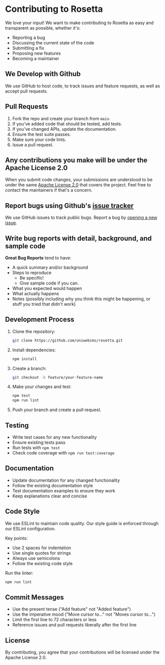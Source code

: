 # Contributing to Rosetta

We love your input! We want to make contributing to Rosetta as easy and transparent as possible, whether it's:

- Reporting a bug
- Discussing the current state of the code
- Submitting a fix
- Proposing new features
- Becoming a maintainer

## We Develop with Github

We use GitHub to host code, to track issues and feature requests, as well as accept pull requests.

## Pull Requests

1. Fork the repo and create your branch from `main`.
2. If you've added code that should be tested, add tests.
3. If you've changed APIs, update the documentation.
4. Ensure the test suite passes.
5. Make sure your code lints.
6. Issue a pull request.

## Any contributions you make will be under the Apache License 2.0

When you submit code changes, your submissions are understood to be under the same [Apache License 2.0](LICENSE) that covers the project. Feel free to contact the maintainers if that's a concern.

## Report bugs using Github's [issue tracker](https://github.com/uniwebcms/rosetta/issues)

We use GitHub issues to track public bugs. Report a bug by [opening a new issue](https://github.com/uniwebcms/rosetta/issues/new).

## Write bug reports with detail, background, and sample code

**Great Bug Reports** tend to have:

- A quick summary and/or background
- Steps to reproduce
  - Be specific!
  - Give sample code if you can.
- What you expected would happen
- What actually happens
- Notes (possibly including why you think this might be happening, or stuff you tried that didn't work)

## Development Process

1. Clone the repository:

   ```bash
   git clone https://github.com/uniwebcms/rosetta.git
   ```

2. Install dependencies:

   ```bash
   npm install
   ```

3. Create a branch:

   ```bash
   git checkout -b feature/your-feature-name
   ```

4. Make your changes and test:

   ```bash
   npm test
   npm run lint
   ```

5. Push your branch and create a pull request.

## Testing

- Write test cases for any new functionality
- Ensure existing tests pass
- Run tests with `npm test`
- Check code coverage with `npm run test:coverage`

## Documentation

- Update documentation for any changed functionality
- Follow the existing documentation style
- Test documentation examples to ensure they work
- Keep explanations clear and concise

## Code Style

We use ESLint to maintain code quality. Our style guide is enforced through our ESLint configuration.

Key points:

- Use 2 spaces for indentation
- Use single quotes for strings
- Always use semicolons
- Follow the existing code style

Run the linter:

```bash
npm run lint
```

## Commit Messages

- Use the present tense ("Add feature" not "Added feature")
- Use the imperative mood ("Move cursor to..." not "Moves cursor to...")
- Limit the first line to 72 characters or less
- Reference issues and pull requests liberally after the first line

## License

By contributing, you agree that your contributions will be licensed under the Apache License 2.0.
